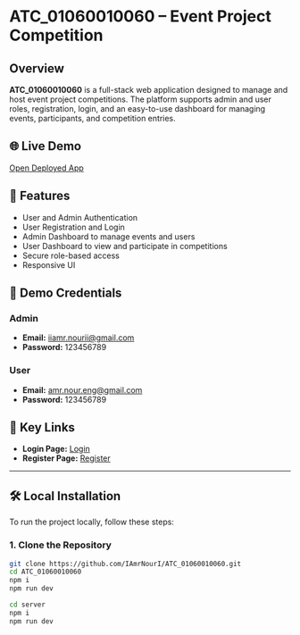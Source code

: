 # ATC_01060010060 – Event Project Competition

## Overview

**ATC_01060010060** is a full-stack web application designed to manage and host event project competitions. The platform supports admin and user roles, registration, login, and an easy-to-use dashboard for managing events, participants, and competition entries.

## 🌐 Live Demo

[Open Deployed App](http://82.29.169.30:8091/)

## 🚀 Features

- User and Admin Authentication
- User Registration and Login
- Admin Dashboard to manage events and users
- User Dashboard to view and participate in competitions
- Secure role-based access
- Responsive UI

## 👤 Demo Credentials

### Admin
- **Email:** iiamr.nourii@gmail.com  
- **Password:** 123456789

### User
- **Email:** amr.nour.eng@gmail.com  
- **Password:** 123456789

## 🔗 Key Links

- **Login Page:** [Login](http://82.29.169.30:8091/auth/login)
- **Register Page:** [Register](http://82.29.169.30:8091/auth/register)

---

## 🛠️ Local Installation

To run the project locally, follow these steps:

### 1. Clone the Repository

```bash
git clone https://github.com/IAmrNourI/ATC_01060010060.git
cd ATC_01060010060
npm i
npm run dev 
```

```bash
cd server
npm i
npm run dev
```

